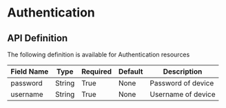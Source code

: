 # Authentication

## API Definition

The following definition is available for Authentication resources

Field Name | Type | Required | Default | Description
-- | -- | -- | -- | --
password|String|True|None|Password of device
username|String|True|None|Username of device
